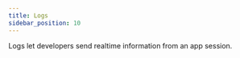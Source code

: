 ```yaml
---
title: Logs
sidebar_position: 10
---
```


Logs let developers send realtime information from an app session.

